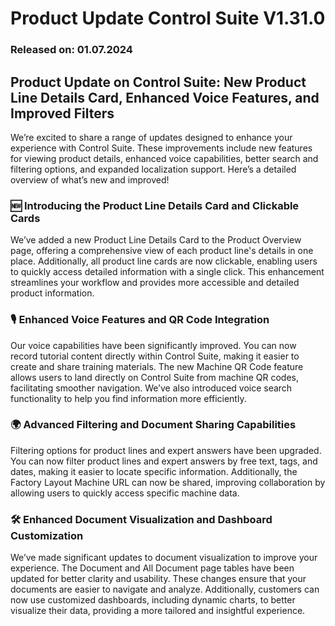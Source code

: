 # Product Update Control Suite V1.31.0

### Released on: 01.07.2024

## Product Update on Control Suite: New Product Line Details Card, Enhanced Voice Features, and Improved Filters

We’re excited to share a range of updates designed to enhance your experience with Control Suite. These improvements include new features for viewing product details, enhanced voice capabilities, better search and filtering options, and expanded localization support. Here’s a detailed overview of what’s new and improved!

### 🆕 **Introducing the Product Line Details Card and Clickable Cards**

We’ve added a new Product Line Details Card to the Product Overview page, offering a comprehensive view of each product line's details in one place. Additionally, all product line cards are now clickable, enabling users to quickly access detailed information with a single click. This enhancement streamlines your workflow and provides more accessible and detailed product information.

### 🎙️ **Enhanced Voice Features and QR Code Integration**

Our voice capabilities have been significantly improved. You can now record tutorial content directly within Control Suite, making it easier to create and share training materials. The new Machine QR Code feature allows users to land directly on Control Suite from machine QR codes, facilitating smoother navigation. We’ve also introduced voice search functionality to help you find information more efficiently.

### 🌍 **Advanced Filtering and Document Sharing Capabilities**

Filtering options for product lines and expert answers have been upgraded. You can now filter product lines and expert answers by free text, tags, and dates, making it easier to locate specific information. Additionally, the Factory Layout Machine URL can now be shared, improving collaboration by allowing users to quickly access specific machine data.

### 🛠️ **Enhanced Document Visualization and Dashboard Customization**

We’ve made significant updates to document visualization to improve your experience. The Document and All Document page tables have been updated for better clarity and usability. These changes ensure that your documents are easier to navigate and analyze. Additionally, customers can now use customized dashboards, including dynamic charts, to better visualize their data, providing a more tailored and insightful experience.
